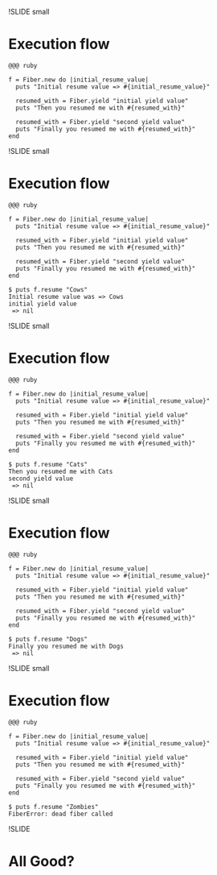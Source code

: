 !SLIDE small
# Execution flow #

    @@@ ruby
    
    f = Fiber.new do |initial_resume_value|
      puts "Initial resume value => #{initial_resume_value}"
      
      resumed_with = Fiber.yield "initial yield value"
      puts "Then you resumed me with #{resumed_with}"
      
      resumed_with = Fiber.yield "second yield value"
      puts "Finally you resumed me with #{resumed_with}"
    end
    
!SLIDE small
# Execution flow #
    
    @@@ ruby
    
    f = Fiber.new do |initial_resume_value|
      puts "Initial resume value => #{initial_resume_value}"
      
      resumed_with = Fiber.yield "initial yield value"
      puts "Then you resumed me with #{resumed_with}"
      
      resumed_with = Fiber.yield "second yield value"
      puts "Finally you resumed me with #{resumed_with}"
    end
    
    $ puts f.resume "Cows"
    Initial resume value was => Cows
    initial yield value
     => nil 
     
!SLIDE small
# Execution flow #

    @@@ ruby

    f = Fiber.new do |initial_resume_value|
      puts "Initial resume value => #{initial_resume_value}"

      resumed_with = Fiber.yield "initial yield value"
      puts "Then you resumed me with #{resumed_with}"

      resumed_with = Fiber.yield "second yield value"
      puts "Finally you resumed me with #{resumed_with}"
    end

    $ puts f.resume "Cats"
    Then you resumed me with Cats
    second yield value
     => nil
     
!SLIDE small
# Execution flow #

    @@@ ruby

    f = Fiber.new do |initial_resume_value|
      puts "Initial resume value => #{initial_resume_value}"

      resumed_with = Fiber.yield "initial yield value"
      puts "Then you resumed me with #{resumed_with}"

      resumed_with = Fiber.yield "second yield value"
      puts "Finally you resumed me with #{resumed_with}"
    end

    $ puts f.resume "Dogs"
    Finally you resumed me with Dogs
     => nil

!SLIDE small
# Execution flow #

    @@@ ruby

    f = Fiber.new do |initial_resume_value|
      puts "Initial resume value => #{initial_resume_value}"

      resumed_with = Fiber.yield "initial yield value"
      puts "Then you resumed me with #{resumed_with}"

      resumed_with = Fiber.yield "second yield value"
      puts "Finally you resumed me with #{resumed_with}"
    end

    $ puts f.resume "Zombies"
    FiberError: dead fiber called

!SLIDE 
# All Good? #
    